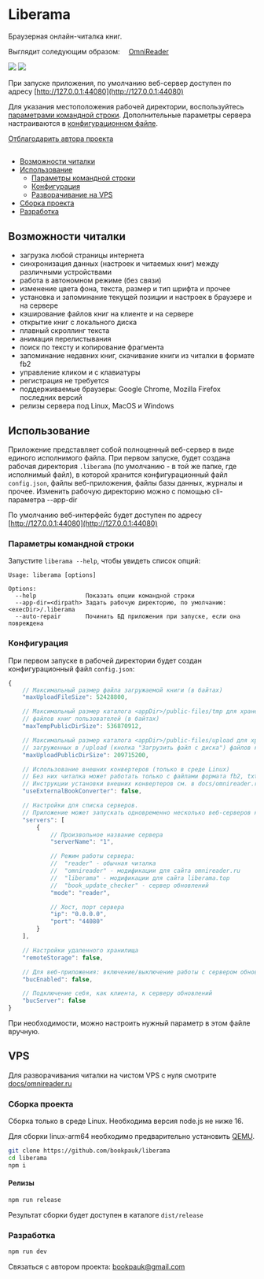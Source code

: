 # Liberama

Браузерная онлайн-читалка книг.

Выглядит соледующим образом: <img src="https://omnireader.ru/favicon.ico" width="14px"/>[OmniReader](https://omnireader.ru)

![](docs/assets/face.jpg)
![](docs/assets/reader.jpg)

При запуске приложения, по умолчанию веб-сервер доступен по адресу [http://127.0.0.1:44080](http://127.0.0.1:44080)

Для указания местоположения рабочей директории, воспользуйтесь [параметрами командной строки](#cli).
Дополнительные параметры сервера настраиваются в [конфигурационном файле](#config).

[Отблагодарить автора проекта](https://donatty.com/liberama)

## 
* [Возможности читалки](#capabilities)
* [Использование](#usage)
    * [Параметры командной строки](#cli)
    * [Конфигурация](#config)
    * [Разворачивание на VPS](#vps)
* [Сборка проекта](#build)
* [Разработка](#development)

<a id="capabilities" />

## Возможности читалки
- загрузка любой страницы интернета
- синхронизация данных (настроек и читаемых книг) между различными устройствами
- работа в автономном режиме (без связи)
- изменение цвета фона, текста, размер и тип шрифта и прочее
- установка и запоминание текущей позиции и настроек в браузере и на сервере
- кэширование файлов книг на клиенте и на сервере
- открытие книг с локального диска
- плавный скроллинг текста
- анимация перелистывания
- поиск по тексту и копирование фрагмента
- запоминание недавних книг, скачивание книги из читалки в формате fb2
- управление кликом и с клавиатуры
- регистрация не требуется
- поддерживаемые браузеры: Google Chrome, Mozilla Firefox последних версий
- релизы сервера под Linux, MacOS и Windows

<a id="usage" />

## Использование
Приложение представляет собой полноценный веб-сервер в виде единого исполнимого файла.
При первом запуске, будет создана рабочая директория `.liberama` (по умолчанию - в той же папке, где исполнимый файл),
в которой хранится конфигурационный файл `config.json`, файлы веб-приложения, файлы базы данных, журналы и прочее.
Изменить рабочую директорию можно с помощью cli-параметра --app-dir

По умолчанию веб-интерфейс будет доступен по адресу [http://127.0.0.1:44080](http://127.0.0.1:44080)

<a id="cli" />

### Параметры командной строки
Запустите `liberama --help`, чтобы увидеть список опций:
```console
Usage: liberama [options]

Options:
  --help              Показать опции командной строки
  --app-dir=<dirpath> Задать рабочую директорию, по умолчанию: <execDir>/.liberama
  --auto-repair       Починить БД приложения при запуске, если она повреждена
```

<a id="config" />

### Конфигурация
При первом запуске в рабочей директории будет создан конфигурационный файл `config.json`:
```js
{
    // Максимальный размер файла загружаемой книги (в байтах)
    "maxUploadFileSize": 52428800,

    // Максимальный размер каталога <appDir>/public-files/tmp для хранения конвертированных
    // файлов книг пользователей (в байтах)
    "maxTempPublicDirSize": 536870912,

    // Максимальный размер каталога <appDir>/public-files/upload для хранения
    // загруженных в /upload (кнопка "Загрузить файл с диска") файлов книг пользователей (в байтах)
    "maxUploadPublicDirSize": 209715200,

    // Использование внешних конвертеров (только в среде Linux)
    // Без них читалка может работать только с файлами формата fb2, txt, html, xml
    // Инструкции установки внешних конвертеров см. в docs/omnireader.ru/README.md
    "useExternalBookConverter": false,

    // Настройки для списка серверов.
    // Приложение может запускать одновременно несколько веб-серверов на разных портах
    "servers": [
        {
            // Произвольное название сервера
            "serverName": "1",

            // Режим работы сервера:
            //  "reader" - обычная читалка
            //  "omnireader" - модификации для сайта omnireader.ru
            //  "liberama" - модификации для сайта liberama.top
            //  "book_update_checker" - сервер обновлений
            "mode": "reader",

            // Хост, порт сервера
            "ip": "0.0.0.0",
            "port": "44080"
        }
    ],

    // Настройки удаленного хранилища
    "remoteStorage": false,

    // Для веб-приложения: включение/выключение работы с сервером обновлений
    "bucEnabled": false,

    // Подключение себя, как клиента, к серверу обновлений
    "bucServer": false
}
```

При необходимости, можно настроить нужный параметр в этом файле вручную.

<a id="vps" />

## VPS
Для разворачивания читалки на чистом VPS с нуля смотрите [docs/omnireader.ru](docs/omnireader.ru/README.md)

<a id="build" />

### Сборка проекта
Сборка только в среде Linux.
Необходима версия node.js не ниже 16.

Для сборки linux-arm64 необходимо предварительно установить [QEMU](https://wiki.debian.org/QemuUserEmulation).

```sh
git clone https://github.com/bookpauk/liberama
cd liberama
npm i
```

#### Релизы
```sh
npm run release
```

Результат сборки будет доступен в каталоге `dist/release`

<a id="development" />

### Разработка
```sh
npm run dev
```

Связаться с автором проекта: [bookpauk@gmail.com](mailto:bookpauk@gmail.com)
